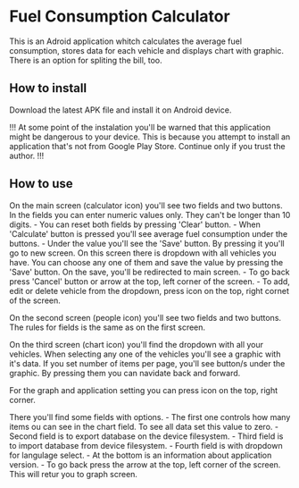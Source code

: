 # Fuel Consumption Calculator

This is an Adroid application whitch calculates the average fuel consumption, stores data for each vehicle and displays chart with graphic.
There is an option for spliting the bill, too.

## How to install

Download the latest APK file and install it on Android device.

!!! At some point of the instalation you'll be warned that this application might be dangerous to your device. This is because you attempt to install an application that's not from Google Play Store. Continue only if you trust the author. !!!

## How to use

On the main screen (calculator icon) you'll see two fields and two buttons. In the fields you can enter numeric values only. They can't be longer than 10 digits. - You can reset both fields by pressing 'Clear' button. - When 'Calculate' button is pressed you'll see average fuel consumption under the buttons. - Under the value you'll see the 'Save' button. By pressing it you'll go to new screen. On this screen there is dropdown with all vehicles you have. You can choose any one of them and save the value by pressing the 'Save' button. On the save, you'll be redirected to main screen. - To go back press 'Cancel' button or arrow at the top, left corner of the screen. - To add, edit or delete vehicle from the dropdown, press icon on the top, right cornet of the screen.

On the second screen (people icon) you'll see two fields and two buttons. The rules for fields is the same as on the first screen.

On the third screen (chart icon) you'll find the dropdown with all your vehicles. When selecting any one of the vehicles you'll see a graphic with it's data. If you set number of items per page, you'll see button/s under the graphic. By pressing them you can navidate back and forward.

For the graph and application setting you can press icon on the top, right corner.

There you'll find some fields with options. - The first one controls how many items ou can see in the chart field. To see all data set this value to zero. - Second field is to export database on the device filesystem. - Third field is to import database from device filesystem. - Fourth field is with dropdown for langulage select. - At the bottom is an information about application version. - To go back press the arrow at the top, left corner of the screen. This will retur you to graph screen.
